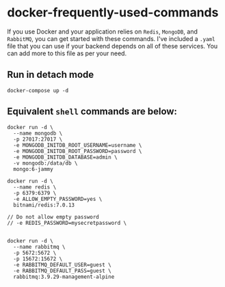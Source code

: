 # docker-frequently-used-commands
If you use Docker and your application relies on `Redis`, `MongoDB`, and `RabbitMQ`, you can get started with these commands. I've included a `.yaml` file that you can use if your backend depends on all of these services. You can add more to this file as per your need.

## Run in detach mode
```
docker-compose up -d
```

## Equivalent `shell` commands are below:

```
docker run -d \
  --name mongodb \
  -p 27017:27017 \
  -e MONGODB_INITDB_ROOT_USERNAME=username \
  -e MONGODB_INITDB_ROOT_PASSWORD=password \
  -e MONGODB_INITDB_DATABASE=admin \
  -v mongodb:/data/db \
  mongo:6-jammy
```

```
docker run -d \
  --name redis \
  -p 6379:6379 \
  -e ALLOW_EMPTY_PASSWORD=yes \ 
  bitnami/redis:7.0.13

// Do not allow empty password
// -e REDIS_PASSWORD=mysecretpassword \
  

```

```
docker run -d \
  --name rabbitmq \
  -p 5672:5672 \
  -p 15672:15672 \
  -e RABBITMQ_DEFAULT_USER=guest \
  -e RABBITMQ_DEFAULT_PASS=guest \
  rabbitmq:3.9.29-management-alpine
```
